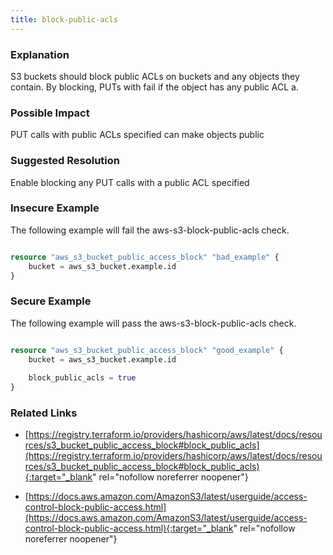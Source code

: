 ```yaml
---
title: block-public-acls
---
```


### Explanation


S3 buckets should block public ACLs on buckets and any objects they contain. By blocking, PUTs with fail if the object has any public ACL a.


### Possible Impact
PUT calls with public ACLs specified can make objects public

### Suggested Resolution
Enable blocking any PUT calls with a public ACL specified


### Insecure Example

The following example will fail the aws-s3-block-public-acls check.

```terraform

resource "aws_s3_bucket_public_access_block" "bad_example" {
	bucket = aws_s3_bucket.example.id
}

```



### Secure Example

The following example will pass the aws-s3-block-public-acls check.

```terraform

resource "aws_s3_bucket_public_access_block" "good_example" {
	bucket = aws_s3_bucket.example.id
  
	block_public_acls = true
}

```




### Related Links


- [https://registry.terraform.io/providers/hashicorp/aws/latest/docs/resources/s3_bucket_public_access_block#block_public_acls](https://registry.terraform.io/providers/hashicorp/aws/latest/docs/resources/s3_bucket_public_access_block#block_public_acls){:target="_blank" rel="nofollow noreferrer noopener"}

- [https://docs.aws.amazon.com/AmazonS3/latest/userguide/access-control-block-public-access.html](https://docs.aws.amazon.com/AmazonS3/latest/userguide/access-control-block-public-access.html){:target="_blank" rel="nofollow noreferrer noopener"}



